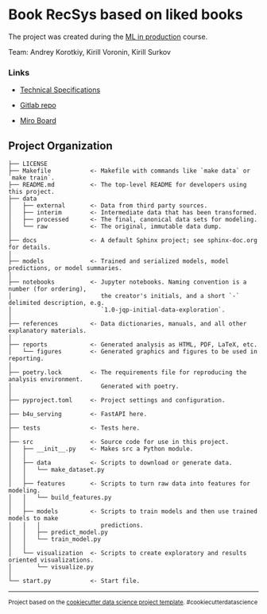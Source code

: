 Book RecSys based on liked books
==============================

The project was created during the [ML in production](https://ods.ai/tracks/ml-in-production-spring-23) course.

Team: Andrey Korotkiy, Kirill Voronin, Kirill Surkov

### Links

- [Technical Specifications](https://docs.google.com/document/d/10adOioIMCznsNb4mlEI_tjSaYC1CTJD4U8Lh659_K1g/edit?usp=sharing)

- [Gitlab repo](https://gitlab.com/KASurkov/b4u)

- [Miro Board](https://miro.com/app/board/uXjVMZlbv2E=/)

Project Organization
------------

    ├── LICENSE
    ├── Makefile           <- Makefile with commands like `make data` or `make train`.
    ├── README.md          <- The top-level README for developers using this project.
    ├── data
    │   ├── external       <- Data from third party sources.
    │   ├── interim        <- Intermediate data that has been transformed.
    │   ├── processed      <- The final, canonical data sets for modeling.
    │   └── raw            <- The original, immutable data dump.
    │
    ├── docs               <- A default Sphinx project; see sphinx-doc.org for details.
    │
    ├── models             <- Trained and serialized models, model predictions, or model summaries.
    │
    ├── notebooks          <- Jupyter notebooks. Naming convention is a number (for ordering),
    │                         the creator's initials, and a short `-` delimited description, e.g.
    │                         `1.0-jqp-initial-data-exploration`.
    │
    ├── references         <- Data dictionaries, manuals, and all other explanatory materials.
    │
    ├── reports            <- Generated analysis as HTML, PDF, LaTeX, etc.
    │   └── figures        <- Generated graphics and figures to be used in reporting.
    │
    ├── poetry.lock        <- The requirements file for reproducing the analysis environment.
    │                         Generated with poetry.
    │
    ├── pyproject.toml     <- Project settings and configuration.
    │
    ├── b4u_serving        <- FastAPI here.      
    │
    ├── tests              <- Tests here. 
    │
    ├── src                <- Source code for use in this project.
    │   ├── __init__.py    <- Makes src a Python module.
    │   │
    │   ├── data           <- Scripts to download or generate data.
    │   │   └── make_dataset.py
    │   │
    │   ├── features       <- Scripts to turn raw data into features for modeling.
    │   │   └── build_features.py
    │   │
    │   ├── models         <- Scripts to train models and then use trained models to make
    │   │   │                 predictions.
    │   │   ├── predict_model.py
    │   │   └── train_model.py
    │   │
    │   └── visualization  <- Scripts to create exploratory and results oriented visualizations.
    │       └── visualize.py
    │
    └── start.py           <- Start file.


--------

<p><small>Project based on the <a target="_blank" href="https://drivendata.github.io/cookiecutter-data-science/">cookiecutter data science project template</a>. #cookiecutterdatascience</small></p>